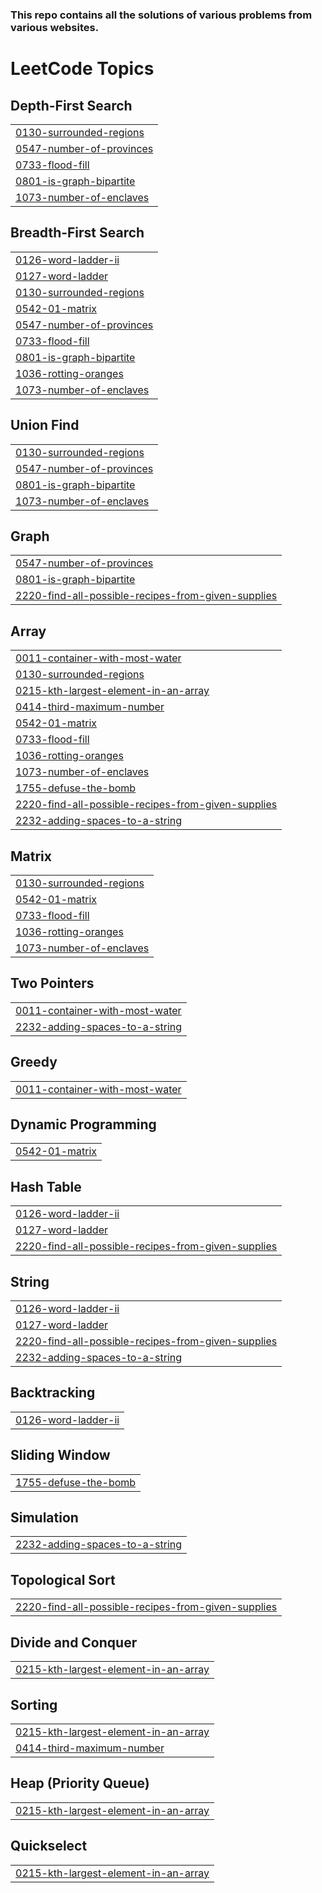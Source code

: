 ### This repo contains all the solutions of various problems from various websites.

<!---LeetCode Topics Start-->
# LeetCode Topics
## Depth-First Search
|  |
| ------- |
| [0130-surrounded-regions](https://github.com/Rawkush/Coding-practice/tree/master/0130-surrounded-regions) |
| [0547-number-of-provinces](https://github.com/Rawkush/Coding-practice/tree/master/0547-number-of-provinces) |
| [0733-flood-fill](https://github.com/Rawkush/Coding-practice/tree/master/0733-flood-fill) |
| [0801-is-graph-bipartite](https://github.com/Rawkush/Coding-practice/tree/master/0801-is-graph-bipartite) |
| [1073-number-of-enclaves](https://github.com/Rawkush/Coding-practice/tree/master/1073-number-of-enclaves) |
## Breadth-First Search
|  |
| ------- |
| [0126-word-ladder-ii](https://github.com/Rawkush/Coding-practice/tree/master/0126-word-ladder-ii) |
| [0127-word-ladder](https://github.com/Rawkush/Coding-practice/tree/master/0127-word-ladder) |
| [0130-surrounded-regions](https://github.com/Rawkush/Coding-practice/tree/master/0130-surrounded-regions) |
| [0542-01-matrix](https://github.com/Rawkush/Coding-practice/tree/master/0542-01-matrix) |
| [0547-number-of-provinces](https://github.com/Rawkush/Coding-practice/tree/master/0547-number-of-provinces) |
| [0733-flood-fill](https://github.com/Rawkush/Coding-practice/tree/master/0733-flood-fill) |
| [0801-is-graph-bipartite](https://github.com/Rawkush/Coding-practice/tree/master/0801-is-graph-bipartite) |
| [1036-rotting-oranges](https://github.com/Rawkush/Coding-practice/tree/master/1036-rotting-oranges) |
| [1073-number-of-enclaves](https://github.com/Rawkush/Coding-practice/tree/master/1073-number-of-enclaves) |
## Union Find
|  |
| ------- |
| [0130-surrounded-regions](https://github.com/Rawkush/Coding-practice/tree/master/0130-surrounded-regions) |
| [0547-number-of-provinces](https://github.com/Rawkush/Coding-practice/tree/master/0547-number-of-provinces) |
| [0801-is-graph-bipartite](https://github.com/Rawkush/Coding-practice/tree/master/0801-is-graph-bipartite) |
| [1073-number-of-enclaves](https://github.com/Rawkush/Coding-practice/tree/master/1073-number-of-enclaves) |
## Graph
|  |
| ------- |
| [0547-number-of-provinces](https://github.com/Rawkush/Coding-practice/tree/master/0547-number-of-provinces) |
| [0801-is-graph-bipartite](https://github.com/Rawkush/Coding-practice/tree/master/0801-is-graph-bipartite) |
| [2220-find-all-possible-recipes-from-given-supplies](https://github.com/Rawkush/Coding-practice/tree/master/2220-find-all-possible-recipes-from-given-supplies) |
## Array
|  |
| ------- |
| [0011-container-with-most-water](https://github.com/Rawkush/Coding-practice/tree/master/0011-container-with-most-water) |
| [0130-surrounded-regions](https://github.com/Rawkush/Coding-practice/tree/master/0130-surrounded-regions) |
| [0215-kth-largest-element-in-an-array](https://github.com/Rawkush/Coding-practice/tree/master/0215-kth-largest-element-in-an-array) |
| [0414-third-maximum-number](https://github.com/Rawkush/Coding-practice/tree/master/0414-third-maximum-number) |
| [0542-01-matrix](https://github.com/Rawkush/Coding-practice/tree/master/0542-01-matrix) |
| [0733-flood-fill](https://github.com/Rawkush/Coding-practice/tree/master/0733-flood-fill) |
| [1036-rotting-oranges](https://github.com/Rawkush/Coding-practice/tree/master/1036-rotting-oranges) |
| [1073-number-of-enclaves](https://github.com/Rawkush/Coding-practice/tree/master/1073-number-of-enclaves) |
| [1755-defuse-the-bomb](https://github.com/Rawkush/Coding-practice/tree/master/1755-defuse-the-bomb) |
| [2220-find-all-possible-recipes-from-given-supplies](https://github.com/Rawkush/Coding-practice/tree/master/2220-find-all-possible-recipes-from-given-supplies) |
| [2232-adding-spaces-to-a-string](https://github.com/Rawkush/Coding-practice/tree/master/2232-adding-spaces-to-a-string) |
## Matrix
|  |
| ------- |
| [0130-surrounded-regions](https://github.com/Rawkush/Coding-practice/tree/master/0130-surrounded-regions) |
| [0542-01-matrix](https://github.com/Rawkush/Coding-practice/tree/master/0542-01-matrix) |
| [0733-flood-fill](https://github.com/Rawkush/Coding-practice/tree/master/0733-flood-fill) |
| [1036-rotting-oranges](https://github.com/Rawkush/Coding-practice/tree/master/1036-rotting-oranges) |
| [1073-number-of-enclaves](https://github.com/Rawkush/Coding-practice/tree/master/1073-number-of-enclaves) |
## Two Pointers
|  |
| ------- |
| [0011-container-with-most-water](https://github.com/Rawkush/Coding-practice/tree/master/0011-container-with-most-water) |
| [2232-adding-spaces-to-a-string](https://github.com/Rawkush/Coding-practice/tree/master/2232-adding-spaces-to-a-string) |
## Greedy
|  |
| ------- |
| [0011-container-with-most-water](https://github.com/Rawkush/Coding-practice/tree/master/0011-container-with-most-water) |
## Dynamic Programming
|  |
| ------- |
| [0542-01-matrix](https://github.com/Rawkush/Coding-practice/tree/master/0542-01-matrix) |
## Hash Table
|  |
| ------- |
| [0126-word-ladder-ii](https://github.com/Rawkush/Coding-practice/tree/master/0126-word-ladder-ii) |
| [0127-word-ladder](https://github.com/Rawkush/Coding-practice/tree/master/0127-word-ladder) |
| [2220-find-all-possible-recipes-from-given-supplies](https://github.com/Rawkush/Coding-practice/tree/master/2220-find-all-possible-recipes-from-given-supplies) |
## String
|  |
| ------- |
| [0126-word-ladder-ii](https://github.com/Rawkush/Coding-practice/tree/master/0126-word-ladder-ii) |
| [0127-word-ladder](https://github.com/Rawkush/Coding-practice/tree/master/0127-word-ladder) |
| [2220-find-all-possible-recipes-from-given-supplies](https://github.com/Rawkush/Coding-practice/tree/master/2220-find-all-possible-recipes-from-given-supplies) |
| [2232-adding-spaces-to-a-string](https://github.com/Rawkush/Coding-practice/tree/master/2232-adding-spaces-to-a-string) |
## Backtracking
|  |
| ------- |
| [0126-word-ladder-ii](https://github.com/Rawkush/Coding-practice/tree/master/0126-word-ladder-ii) |
## Sliding Window
|  |
| ------- |
| [1755-defuse-the-bomb](https://github.com/Rawkush/Coding-practice/tree/master/1755-defuse-the-bomb) |
## Simulation
|  |
| ------- |
| [2232-adding-spaces-to-a-string](https://github.com/Rawkush/Coding-practice/tree/master/2232-adding-spaces-to-a-string) |
## Topological Sort
|  |
| ------- |
| [2220-find-all-possible-recipes-from-given-supplies](https://github.com/Rawkush/Coding-practice/tree/master/2220-find-all-possible-recipes-from-given-supplies) |
## Divide and Conquer
|  |
| ------- |
| [0215-kth-largest-element-in-an-array](https://github.com/Rawkush/Coding-practice/tree/master/0215-kth-largest-element-in-an-array) |
## Sorting
|  |
| ------- |
| [0215-kth-largest-element-in-an-array](https://github.com/Rawkush/Coding-practice/tree/master/0215-kth-largest-element-in-an-array) |
| [0414-third-maximum-number](https://github.com/Rawkush/Coding-practice/tree/master/0414-third-maximum-number) |
## Heap (Priority Queue)
|  |
| ------- |
| [0215-kth-largest-element-in-an-array](https://github.com/Rawkush/Coding-practice/tree/master/0215-kth-largest-element-in-an-array) |
## Quickselect
|  |
| ------- |
| [0215-kth-largest-element-in-an-array](https://github.com/Rawkush/Coding-practice/tree/master/0215-kth-largest-element-in-an-array) |
<!---LeetCode Topics End-->